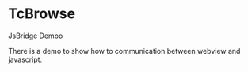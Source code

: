 # TcBrowse
JsBridge Demoo

There is a demo to show  how to communication between webview and javascript.

